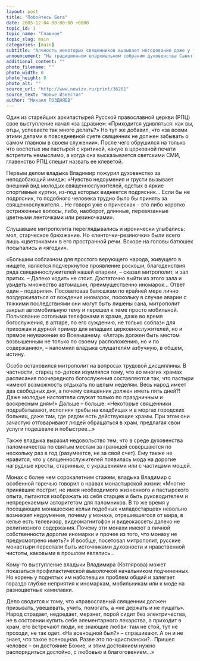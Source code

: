 ```yaml
---
layout: post
title: "Побойтесь Бога"
date: 2005-12-04 00:00:00 +0000
topic_id: 1
topic_name: "Главное"
topic_slug: main
categories: [main]
subtitle: "Алчность некоторых священников вызывает негодование даже у тех, кто ими руководит"
announcement: "На традиционном епархиальном собрании духовенства Санкт-Петербургской епархии выступивший с докладом правящий архиерей митрополит Владимир (Котляров) подверг резкой критике «подчеркнутое проявление роскоши ряда священнослужителей, являющееся большим соблазном для простого народа, живущего в нищете». Особое негодование у владыки вызвали дорогие иномарки, мобильные телефоны с «наворотами» и видеомагнитофоны в монашеских кельях. Более того, митрополит Владимир заявил, что русские монастыри перестали быть источниками духовности и нравственной чистоты, каковыми в прошлом являлись."
additional_content: ""
photo_filename: ""
photo_width: 0
photo_height: 0
photo_alt: ""
source_url: "http://www.newizv.ru/print/36261"
source_text: "Новые Известия"
author: "Михаил ПОЗДНЯЕВ"
---
```

Один из старейших архипастырей Русской православной церкви (РПЦ) свое выступление начал «за здравие»: «Приходится удивляться: как вы, отцы, успеваете так много делать?» Но тут же добавил, что «за всеми этими делами в повседневной суете священник не должен забывать о самом главном в своем служении». После чего обрушился на только что воспетых им пастырей с критикой, какую в церковной печати встретить немыслимо, а когда она высказывается светскими СМИ, главенство РПЦ спешит назвать ее клеветой.

Первым делом владыка Владимир пожурил духовенство за неподобающий имидж: «Чувство недоумения и грусти вызывает внешний вид молодых священнослужителей, одетых в яркие спортивные куртки, из-под которых виднеется подрясник... Если бы не подрясник, то подобного человека трудно было бы принять за священнослужителя... Не говоря уже о прическах – это либо коротко остриженные волосы, либо, наоборот, длинные, перевязанные цветными ленточками или резиночками».

Слушавшие митрополита переглядывались и иронически улыбались: мол, старческое брюзжание. Но «ленточки-резиночки» были всего лишь «цветочками» в его пространной речи. Вскоре на головы батюшек посыпались и «ягодки».

«Большим соблазном для простого верующего народа, живущего в нищете, является подчеркнутое проявление роскоши, благоденствия ряда священнослужителей нашей епархии, – сказал митрополит, и зал притих. – Далеко ходить не стоит. Достаточно выйти из этого зала и увидеть множество автомашин, преимущественно иномарок... Ответ один – подарили». Посоветовав батюшкам по крайней мере лично воздерживаться от вождения иномарок, поскольку в случае аварии с тяжкими последствиями они могут быть лишены сана, митрополит закрыл автомобильную тему и перешел к теме просто мобильной. Пользование сотовыми телефонами в храме, даже во время богослужения, в алтаре, по его суждению, не только соблазн для прихожан и дурной пример для младших церковнослужителей, но и прямое неуважение ко Всевышнему. «Алтарь должен быть местом возвышенным не только по своему расположению, но и по содержанию», – напомнил владыка слушателям азбучную, в общем, истину.

Особо остановился митрополит на вопросах трудовой дисциплины. В частности, старец по-детски изумлялся тому, что во многих храмах расписания поочередного богослужения составляются так, что пастыри «имеют возможность отдыхать по целым неделям. Весь народ имеет два свободных дня, а почему священник должен иметь пять дней?! Даже молодые настоятели служат только по праздничным и воскресным дням!» Дальше – больше: «Некоторые священники подрабатывают, исполняя требы на кладбищах и в моргах городских больниц, даже там, где рядом есть действующие храмы. При этом они зачастую отговаривают людей обращаться в храм, предлагая свои услуги подешевле и побыстрее...»

Также владыка выразил недовольство тем, что в среде духовенства паломничества по святым местам за границей совершаются по нескольку раз в год (разумеется, не за свой счет). Ему также не нравится, что у священнослужителей появилась мода на дорогие нагрудные кресты, старинные, с украшениями или с частицами мощей.

Монах с более чем сорокалетним стажем, владыка Владимир с особенной горечью говорил о нравах монастырской жизни: «Многие принявшие постриг, не имея необходимого жизненного и пастырского опыта, пытаются изображать из себя старцев и быть руководителем и непререкаемым авторитетом для паломников. В то же время у посещающих монашеские кельи подобных «младостарцев» невольно возникает недоумение, почему у монаха, отрешившегося от мира, в келье есть телевизор, видеомагнитофон и видеокассеты далеко не религиозного содержания. Почему эти монахи имеют в личной собственности дорогие иномарки и прочее из того, что монаху не предусмотрено иметь?» И вообще, посетовал митрополит, русские монастыри перестали быть источниками духовности и нравственной чистоты, каковыми в прошлом являлись...

Кому-то выступление владыки Владимира (Котлярова) может показаться профилактической выволочкой начальником подчиненных. Но корень у поднятых им наболевших проблем общий и залегает гораздо глубже неприятия к иномаркам, мобильникам или к моде на разноцветные камилавки.

Дело сводится к тому, что «православный священник должен призывать, увещевать, учить, помогать, а «не держать и не пущать». Народ страдает, недоедает, мерзнет, порой сидит без электричества, не в состоянии купить себе элементарного лекарства, а приходит в храм, его встречают люди, не знающие любви: там не стой, тут не проходи, не так одет. «На всенощной был?» – спрашивают. А он и не знает, что такое всенощная. Разве это по-христиански?.. Пришел человек – он достояние Божие, и этим достоянием нужно распорядиться достойно, с любовью и благоговением...»
